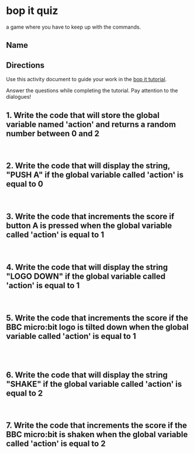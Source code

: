 # bop it quiz 

a game where you have to keep up with the commands.

## Name

## Directions

Use this activity document to guide your work in the [bop it tutorial](/microbit/lessons/bop-it/tutorial).

Answer the questions while completing the tutorial. Pay attention to the dialogues!

## 1. Write the code that will store the global variable named 'action' and returns a random number between 0 and 2

<br/>

## 2. Write the code that will display the string, "PUSH A" if the global variable called 'action' is equal to 0

<br />

## 3. Write the code that increments the score if button A is pressed when the global variable called 'action' is equal to 1

<br />

## 4. Write the code that will display the string "LOGO DOWN" if the global variable called 'action' is equal to 1

<br />

## 5. Write the code that increments the score if the BBC micro:bit logo is tilted down when the global variable called 'action' is equal to 1

<br />

<br />

## 6. Write the code that will display the string "SHAKE" if the global variable called 'action' is equal to 2

<br />

## 7. Write the code that increments the score if the BBC micro:bit is shaken when the global variable called 'action' is equal to 2

